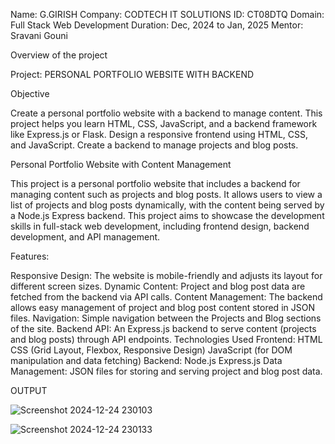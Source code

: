 Name: G.GIRISH
Company: CODTECH IT SOLUTIONS
ID: CT08DTQ
Domain: Full Stack Web Development
Duration: Dec, 2024 to Jan, 2025
Mentor: Sravani Gouni

Overview of the project

Project: PERSONAL PORTFOLIO WEBSITE WITH BACKEND

Objective

Create a personal portfolio website with a backend to manage content. This
project helps you learn HTML, CSS, JavaScript, and a backend framework like
Express.js or Flask. Design a responsive frontend using HTML, CSS, and
JavaScript. Create a backend to manage projects and blog posts.

Personal Portfolio Website with Content Management

This project is a personal portfolio website that includes a backend for managing content such as projects and blog posts. It allows users to view a list of projects and blog posts dynamically, with the content being served by a Node.js Express backend. This project aims to showcase the development skills in full-stack web development, including frontend design, backend development, and API management.

Features:

Responsive Design: The website is mobile-friendly and adjusts its layout for different screen sizes.
Dynamic Content: Project and blog post data are fetched from the backend via API calls.
Content Management: The backend allows easy management of project and blog post content stored in JSON files.
Navigation: Simple navigation between the Projects and Blog sections of the site.
Backend API: An Express.js backend to serve content (projects and blog posts) through API endpoints.
Technologies Used
Frontend:
HTML
CSS (Grid Layout, Flexbox, Responsive Design)
JavaScript (for DOM manipulation and data fetching)
Backend:
Node.js
Express.js
Data Management:
JSON files for storing and serving project and blog post data.

OUTPUT

![Screenshot 2024-12-24 230103](https://github.com/user-attachments/assets/b1bafae0-a6c7-4f57-8bb6-71da14d6670c)

![Screenshot 2024-12-24 230133](https://github.com/user-attachments/assets/199015bb-724d-4a78-9f9c-ffe5540090d2)

